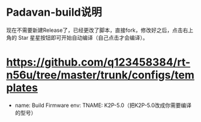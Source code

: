 # Padavan-build说明
现在不需要新建Release了，已经更改了脚本，直接fork，修改好之后，点击右上角的 Star 星星按钮即可开始自动编译（自己点击才会编译）。


#  https://github.com/q123458384/rt-n56u/tree/master/trunk/configs/templates

- name: Build Firmware
      env:
        TNAME: K2P-5.0（把K2P-5.0改成你需要编译的型号）
